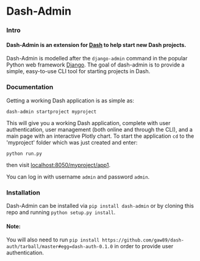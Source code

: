 # Dash-Admin

### Intro
#### Dash-Admin is an extension for [Dash](https://github.com/plotly/dash) to help start new Dash projects.

Dash-Admin is modelled after the ```django-admin``` command in the popular Python web framework [Django](https://github.com/django/django).  The goal of dash-admin is to provide a simple, easy-to-use CLI tool for starting projects in Dash.  

### Documentation

Getting a working Dash application is as simple as:

```dash-admin startproject myproject```

This will give you a working Dash application, complete with user authentication, user management (both online and through the CLI), and a main page with an interactive Plotly chart.  To start the application ```cd``` to the 'myproject' folder which was just created and enter:

```python run.py```

then visit [localhost:8050/myproject/app1](http://localhost:8050/myproject/app1).

You can log in with username ```admin``` and password ```admin```.

### Installation

Dash-Admin can be installed via ```pip install dash-admin``` or by cloning this repo and running ```python setup.py install```.

#### Note:
You will also need to run ```pip install https://github.com/gaw89/dash-auth/tarball/master#egg=dash-auth-0.1.0``` in order to provide user authentication.

